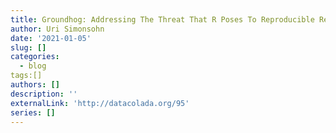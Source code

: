 ```yaml
---
title: Groundhog: Addressing The Threat That R Poses To Reproducible Research
author: Uri Simonsohn
date: '2021-01-05'
slug: []
categories:
  - blog
tags:[]
authors: []
description: ''
externalLink: 'http://datacolada.org/95'
series: []
---
```

